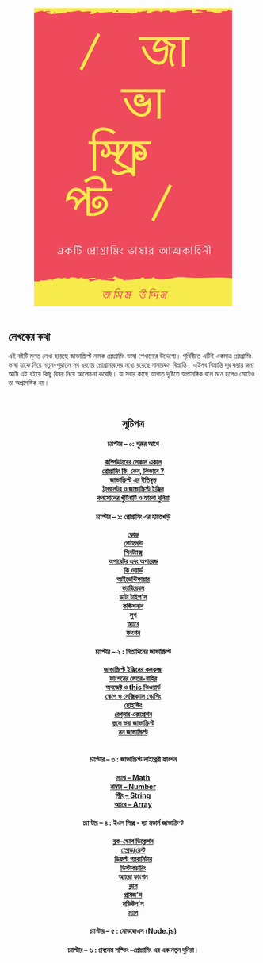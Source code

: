 <div align="center">
  <img src="https://raw.githubusercontent.com/Joshimcse/javascript-book/master/images/cover.png" alt="cover" width="400px"/>
</div>
<br>

## লেখকের কথা

এই বইটি মূলত লেখা হয়েছে জাভাস্ক্রিপ্ট নামক প্রোগ্রামিং ভাষা শেখানোর উদ্দেশ্যে। পৃথিবীতে এটিই একমাত্র প্রোগ্রামিং ভাষা যাকে নিয়ে নতুন-পুরাতন সব ধরণের প্রোগ্রামারদের মধ্যে রয়েছে নানারকম বিভ্রান্তি। এইসব বিভ্রান্তি দূর করার জন্য আমি এই বইয়ে কিছু বিষয় নিয়ে আলোচনা করেছি। যা সবার কাছে আপাত দৃষ্টিতে অপ্রাসঙ্গিক বলে মনে হলেও মোটেও তা অপ্রাসঙ্গিক নয়।

<br>
<div align="center">

## সূচিপত্র

#### চ্যাপ্টার – ০: শুরুর আগে
**[কম্পিউটারের সেকাল একাল](https://github.com/Joshimcse/javascript-book/blob/master/contents/0%20-%20shurur%20age/0_0%20-%20computer%20er%20sekal%20ekal.md)**<br>
**[প্রোগ্রামিং কি, কেন, কিভাবে ?](https://github.com/Joshimcse/javascript-book/blob/master/contents/0%20-%20shurur%20age/0_1%20-%20programming%20ki%20keno%20kivabe.md)**<br>
**[জাভাস্ক্রিপ্ট এর ইতিবৃত্ত](https://github.com/Joshimcse/javascript-book/blob/master/contents/0%20-%20shurur%20age/0_2%20-%20javascript%20er%20etibitto.md)**<br>
**[ট্রান্সলেটর ও জাভাস্ক্রিপ্ট ইঞ্জিন](https://github.com/Joshimcse/javascript-book/blob/master/contents/0%20-%20shurur%20age/0_3%20-%20transletor%20and%20javascrpt%20engine.md)**<br>
**[কনসোলের খুঁটিনাটি ও হ্যালো দুনিয়া](https://github.com/Joshimcse/javascript-book/blob/master/contents/0%20-%20shurur%20age/0_4%20-%20console%20er%20khutinati%20and%20hello%20duniya.md)**<br>

#### চ্যাপ্টার – ১: প্রোগ্রামিং এর হাতেখড়ি

**[কোড](#কোড)**<br>
**[স্টেটমেন্ট](#স্টেটমেন্ট)**<br>
**[সিনট্যাক্স](#সিনট্যাক্স)**<br>
**[অপারেটর এবং অপারেন্ড](#অপারেটর-এবং-অপারেন্ড)**<br>
**[কি ওয়ার্ড](#কি-ওয়ার্ড)**<br>
**[আইডেন্টিফায়ার](#আইডেন্টিফায়ার)**<br>
**[ভ্যারিয়েবল](#ভ্যারিয়েবল)**<br>
**[ডাটা টাইপ’স](#ডাটা-টাইপ’স)**<br>
**[কন্ডিশনাল](#কন্ডিশনাল)**<br>
**[লুপ](#লুপ)**<br>
**[অ্যারে](#অ্যারে)**<br>
**[ফাংশন](#ফাংশন)**<br>

#### চ্যাপ্টার – ২ : নিত্যদিনের জাভাস্ক্রিপ্ট

**[জাভাস্ক্রিপ্ট ইঞ্জিনের কলকব্জা](#)**<br>
**[ফাংশনের ভেতর-বাহির](#)**<br>
**[অবজেক্ট ও this কিওয়ার্ড ](#)**<br>
**[স্কোপ ও লেক্সিক্যাল স্কোপিং](#)**<br>
**[হোইস্টিং](#)**<br>
**[রেগুলার এক্সপ্রেশন](#)**<br>
**[ভুলে ভরা জাভাস্ক্রিপ্ট](#)**<br>
**[নন জাভাস্ক্রিপ্ট](#)**<br>
**[](#)**<br>

#### চ্যাপ্টার – ৩ : জাভাস্ক্রিপ্ট লাইব্রেরী ফাংশন

**[ম্যাথ – Math ](#)**<br>
**[নাম্বার – Number ](#)**<br>
**[স্ট্রিং – String](#)**<br>
**[অ্যারে – Array](#)**<br>

#### চ্যাপ্টার – ৪ : ইএস সিক্স - দ্যা মডার্ন জাভাস্ক্রিপ্ট

**[ব্লক-স্কোপ ডিক্লেশন](#)**<br>
**[স্প্রেড/রেস্ট](#)**<br>
**[ডিফল্ট প্যারামিটার](#)**<br>
**[ডিস্টাকচারিং](#)**<br>
**[অ্যারো ফাংশন](#)**<br>
**[ক্লাস](#)**<br>
**[প্রমিজ’স](#)**<br>
**[মডিউল’স](#)**<br>
**[ম্যাপ](#)**<br>

#### চ্যাপ্টার – ৫ : নোডজেএস (Node.js) 

#### চ্যাপ্টার – ৬ : প্রবলেম সল্ভিং –প্রোগ্রামিং এর এক নতুন দুনিয়া।

</div>
